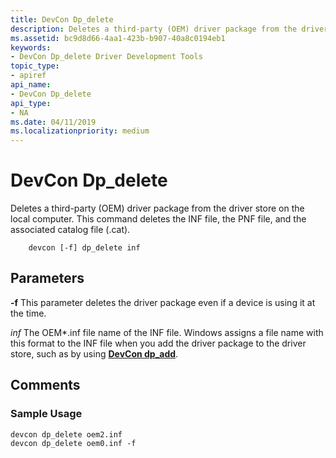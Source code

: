 ```yaml
---
title: DevCon Dp_delete
description: Deletes a third-party (OEM) driver package from the driver store on the local computer. This command deletes the INF file, the PNF file, and the associated catalog file (.cat).
ms.assetid: bc9d8d66-4aa1-423b-b907-40a8c0194eb1
keywords:
- DevCon Dp_delete Driver Development Tools
topic_type:
- apiref
api_name:
- DevCon Dp_delete
api_type:
- NA
ms.date: 04/11/2019
ms.localizationpriority: medium
---
```


# DevCon Dp\_delete

Deletes a third-party (OEM) driver package from the driver store on the local computer. This command deletes the INF file, the PNF file, and the associated catalog file (.cat).

```command
    devcon [-f] dp_delete inf
```

## Parameters

**-f**
This parameter deletes the driver package even if a device is using it at the time.

*inf*
The OEM\*.inf file name of the INF file. Windows assigns a file name with this format to the INF file when you add the driver package to the driver store, such as by using [**DevCon dp\_add**](devcon-dp-add.md).

## Comments

### Sample Usage

```command
devcon dp_delete oem2.inf
devcon dp_delete oem0.inf -f
```
